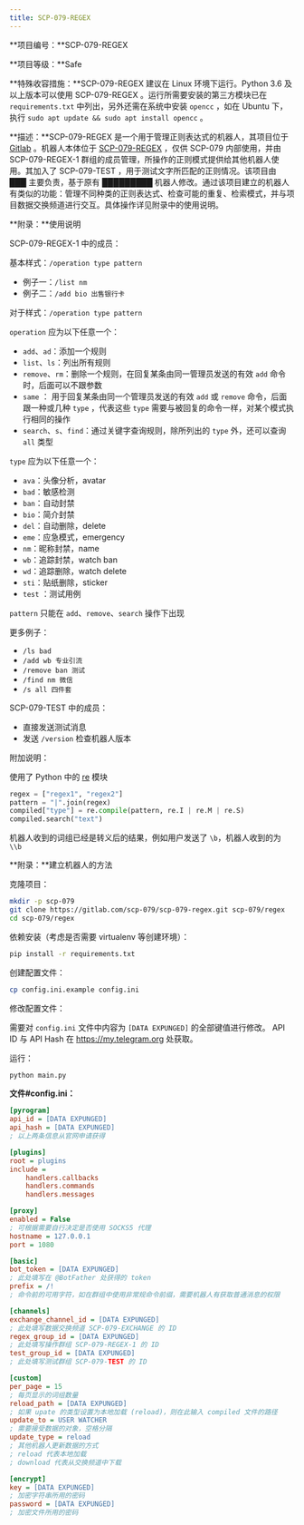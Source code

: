 ```yaml
---
title: SCP-079-REGEX
---
```


<link rel="stylesheet" href="/css/chinese.css">

**项目编号：**SCP-079-REGEX

**项目等级：**Safe

**特殊收容措施：**SCP-079-REGEX 建议在 Linux 环境下运行。Python 3.6 及以上版本可以使用 SCP-079-REGEX 。运行所需要安装的第三方模块已在 `requirements.txt` 中列出，另外还需在系统中安装 `opencc` ，如在 Ubuntu 下，执行 `sudo apt update && sudo apt install opencc` 。

**描述：**SCP-079-REGEX 是一个用于管理正则表达式的机器人，其项目位于 <a href="https://gitlab.com/scp-079/scp-079-regex" target="_blank">Gitlab</a> 。机器人本体位于 <a href="https://t.me/SCP_079_REGEX" class="079" target="_blank">SCP-079-REGEX</a> ，仅供 SCP-079 内部使用，并由 SCP-079-REGEX-1 群组的成员管理，所操作的正则模式提供给其他机器人使用。其加入了 SCP-079-TEST ，用于测试文字所匹配的正则情况。该项目由 ███ 主要负责，基于原有 █████████ 机器人修改。通过该项目建立的机器人有类似的功能：管理不同种类的正则表达式、检查可能的重复、检索模式，并与项目数据交换频道进行交互。具体操作详见附录中的使用说明。

**附录：**使用说明

SCP-079-REGEX-1 中的成员：

基本样式：`/operation type pattern`

- 例子一：`/list nm`
- 例子二：`/add bio 出售银行卡`

对于样式：`/operation type pattern`

`operation` 应为以下任意一个：

- `add`、`ad`：添加一个规则
- `list`、`ls`：列出所有规则
- `remove`、`rm`：删除一个规则，在回复某条由同一管理员发送的有效 `add` 命令时，后面可以不跟参数
- `same` ： 用于回复某条由同一个管理员发送的有效 `add` 或 `remove` 命令，后面跟一种或几种 `type` ，代表这些 `type` 需要与被回复的命令一样，对某个模式执行相同的操作
- `search`、`s`、`find`：通过关键字查询规则，除所列出的 `type` 外，还可以查询 `all` 类型

`type` 应为以下任意一个：

- `ava`：头像分析，avatar
- `bad`：敏感检测
- `ban`：自动封禁
- `bio`：简介封禁
- `del`：自动删除，delete
- `eme`：应急模式，emergency
- `nm`：昵称封禁，name
- `wb`：追踪封禁，watch ban
- `wd`：追踪删除，watch delete
- `sti`：贴纸删除，sticker
- `test` ：测试用例

`pattern` 只能在 `add`、`remove`、`search` 操作下出现

更多例子：

- `/ls bad`
- `/add wb 专业引流`
- `/remove ban 测试`
- `/find nm 微信`
- `/s all 四件套`

SCP-079-TEST 中的成员：

- 直接发送测试消息
- 发送 `/version` 检查机器人版本

附加说明：

使用了 Python 中的 <a href="https://docs.python.org/3/library/re.html" target="_blank">re</a> 模块

```python
regex = ["regex1", "regex2"]
pattern = "|".join(regex)
compiled["type"] = re.compile(pattern, re.I | re.M | re.S)
compiled.search("text")
```

机器人收到的词组已经是转义后的结果，例如用户发送了 `\b`，机器人收到的为 `\\b`

**附录：**建立机器人的方法

克隆项目：

```bash
mkdir -p scp-079
git clone https://gitlab.com/scp-079/scp-079-regex.git scp-079/regex
cd scp-079/regex
```

依赖安装（考虑是否需要 virtualenv 等创建环境）：

```bash
pip install -r requirements.txt
```

创建配置文件：

```bash
cp config.ini.example config.ini
```

修改配置文件：

需要对 `config.ini` 文件中内容为 `[DATA EXPUNGED]` 的全部键值进行修改。 API ID 与 API Hash 在 https://my.telegram.org 处获取。

运行：

```bash
python main.py
```

**文件#config.ini：**

```ini
[pyrogram]
api_id = [DATA EXPUNGED] 
api_hash = [DATA EXPUNGED]
; 以上两条信息从官网申请获得

[plugins]
root = plugins
include =
    handlers.callbacks
    handlers.commands
    handlers.messages

[proxy]
enabled = False
; 可根据需要自行决定是否使用 SOCKS5 代理
hostname = 127.0.0.1
port = 1080

[basic]
bot_token = [DATA EXPUNGED]
; 此处填写在 @BotFather 处获得的 token
prefix = /!
; 命令前的可用字符，如在群组中使用非常规命令前缀，需要机器人有获取普通消息的权限

[channels]
exchange_channel_id = [DATA EXPUNGED]
; 此处填写数据交换频道 SCP-079-EXCHANGE 的 ID
regex_group_id = [DATA EXPUNGED]
; 此处填写操作群组 SCP-079-REGEX-1 的 ID
test_group_id = [DATA EXPUNGED]
; 此处填写测试群组 SCP-079-TEST 的 ID

[custom]
per_page = 15
; 每页显示的词组数量
reload_path = [DATA EXPUNGED]
; 如果 upate 的类型设置为本地加载 (reload)，则在此输入 compiled 文件的路径
update_to = USER WATCHER
; 需要接受数据的对象，空格分隔
update_type = reload
; 其他机器人更新数据的方式
; reload 代表本地加载
; download 代表从交换频道中下载

[encrypt]
key = [DATA EXPUNGED]
; 加密字符串所用的密码
password = [DATA EXPUNGED]
; 加密文件所用的密码
```

<audio src="/audio/door/dooropenpage.ogg" autoplay></audio>
<audio id="dooropen079" src="/audio/door/dooropen079.ogg"/>
